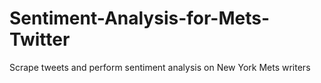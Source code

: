 # Sentiment-Analysis-for-Mets-Twitter
Scrape tweets and perform sentiment analysis on New York Mets writers
